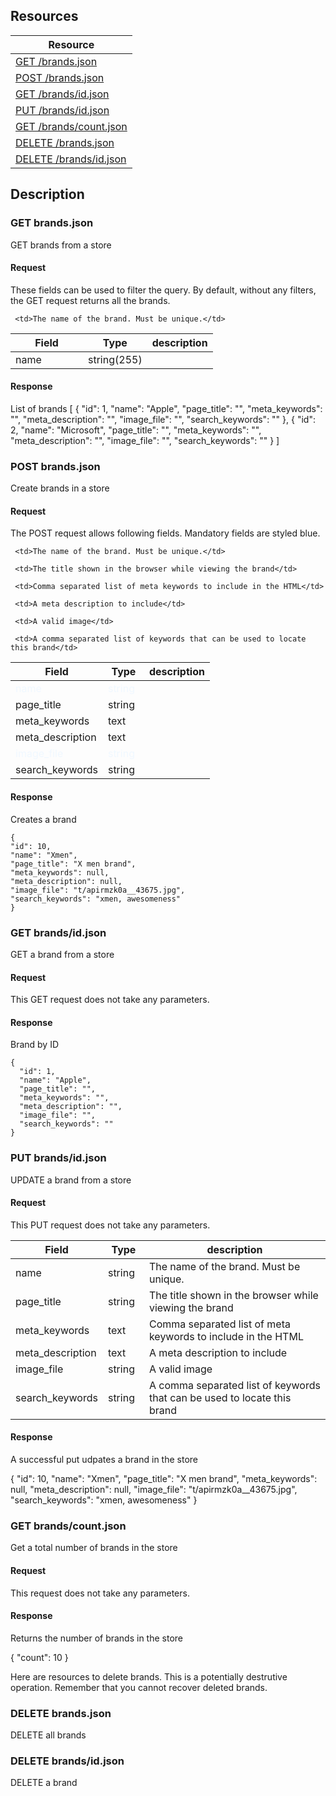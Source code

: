 ## Resources
<table class="table table-bordered ">
  <thead>
   <tr>
     <th>Resource</th>
   </tr>
 </thead>
 <tbody>
   <tr>
     <td><a href="#brands_r1">GET  /brands.json</a></td>
     
   </tr>
   <tr>
     <td><a href="#brands_r2">POST /brands.json </a></td>
     
   </tr>
   <tr>
     <td><a href="#brands_r3">GET /brands/id.json</a></td>
     
   </tr>
   <tr>
     <td><a href="#brands_r4">PUT /brands/id.json</a></td>
     
   </tr>
   <tr>
     <td><a href="#brands_r5">GET /brands/count.json</a></td>
     
   </tr>
   <tr>
     <td><a href="#brands_r6">DELETE /brands.json</a></td>
     
   </tr>
   <tr>
     <td><a href="#brands_r7">DELETE /brands/id.json</a></td>
     
   </tr>
   
 </tbody>
</table>
   
## Description
### <a id="brands_r1"></a>GET brands.json
GET brands from a store

#### Request
These fields can be used to filter the query. By default, without any filters, the GET request returns all the brands.

<table class="table table-bordered ">
  <thead>
   <tr>
     <th style="width: 100px;">Field</th>
     <th style="width: 50px;">Type</th>
     <th>description</th>
   </tr>
 </thead>
 <tbody>
   
   <tr>
     <td>name</td>
     <td>string(255)</td>
     
     <td>The name of the brand. Must be unique.</td>
   </tr>
   
 </tbody>
</table>

#### Response
List of brands
  [
      {
      "id": 1,
      "name": "Apple",
      "page_title": "",
      "meta_keywords": "",
      "meta_description": "",
      "image_file": "",
      "search_keywords": ""
    },
    {
    "id": 2,
    "name": "Microsoft",
    "page_title": "",
    "meta_keywords": "",
    "meta_description": "",
    "image_file": "",
    "search_keywords": ""
  }
  ]
   

### <a id="brands_r2"></a>POST brands.json
Create brands in a store

#### Request
The POST request allows following fields. Mandatory fields are styled blue.
<style type="text/css">
tr.mandatory {
  color: aliceblue;
}
</style>

<table class="table table-bordered">
  <thead>
   <tr>
     <th style="width: 100px;">Field</th>
     <th style="width: 50px;">Type</th>
     <th>description</th>
   </tr>
 </thead>
 <tbody>
   
   <tr class="mandatory">
     <td >name</td>
     <td>string</td>
     
     <td>The name of the brand. Must be unique.</td>
   </tr>
   <tr>
     <td>page_title</td>
     <td>string</td>
     
     <td>The title shown in the browser while viewing the brand</td>
   </tr>
   <tr>
     <td>meta_keywords</td>
     <td>text</td>
     
     <td>Comma separated list of meta keywords to include in the HTML</td>
   </tr>
   <tr>
     <td>meta_description</td>
     <td>text</td>
     
     <td>A meta description to include</td>
   </tr>
   <tr class="mandatory">
     <td >image_file</td>
     <td>string</td>
     
     <td>A valid image</td>
   </tr>
   <tr>
     <td>search_keywords</td>
     <td>string</td>
     
     <td>A comma separated list of keywords that can be used to locate this brand</td>
   </tr>
   
 </tbody>
</table>

#### Response
Creates a brand

    {
    "id": 10,
    "name": "Xmen",
    "page_title": "X men brand",
    "meta_keywords": null,
    "meta_description": null,
    "image_file": "t/apirmzk0a__43675.jpg",
    "search_keywords": "xmen, awesomeness"
    }
   

### <a id="brands_r3"></a>GET brands/id.json
GET a brand from a store

#### Request
This GET request does not take any parameters.

#### Response
Brand by ID

    {
      "id": 1,
      "name": "Apple",
      "page_title": "",
      "meta_keywords": "",
      "meta_description": "",
      "image_file": "",
      "search_keywords": ""
    }
    

### <a id="brands_r4"></a>PUT brands/id.json
UPDATE a brand from a store

#### Request
This PUT request does not take any parameters.
<table class="table table-bordered">
  <thead>
   <tr>
     <th style="width: 100px;">Field</th>
     <th style="width: 50px;">Type</th>
     <th>description</th>
   </tr>
 </thead>
 <tbody>
   
<tr class="">
  <td >name</td>
  <td>string</td>

  <td>The name of the brand. Must be unique.</td>
</tr>
<tr>
  <td>page_title</td>
  <td>string</td>
  <td>The title shown in the browser while viewing the brand</td>
</tr>
<tr>
  <td>meta_keywords</td>
  <td>text</td>
  <td>Comma separated list of meta keywords to include in the HTML</td>
</tr>
<tr>
  <td>meta_description</td>
  <td>text</td>
  <td>A meta description to include</td>
</tr>
<tr class="">
  <td >image_file</td>
  <td>string</td>
  <td>A valid image</td>
</tr>
<tr>
  <td>search_keywords</td>
  <td>string</td>
  <td>A comma separated list of keywords that can be used to locate this brand</td>
</tr>
 
</tbody>
</table>

#### Response
A successful put udpates a brand in the store 

  {
    "id": 10,
    "name": "Xmen",
    "page_title": "X men brand",
    "meta_keywords": null,
    "meta_description": null,
    "image_file": "t/apirmzk0a__43675.jpg",
    "search_keywords": "xmen, awesomeness"
  }

### <a id="brands_r5"></a>GET brands/count.json
Get a total number of brands in the store

#### Request
This request does not take any parameters.

#### Response
Returns the number of brands in the store 

  {
    "count": 10
  }

Here are resources to delete brands. This is a potentially destrutive operation. Remember that you cannot recover deleted brands.

### <a id="brands_r6"></a>DELETE brands.json
DELETE all brands

### <a id="brands_r7"></a>DELETE brands/id.json
DELETE a brand
